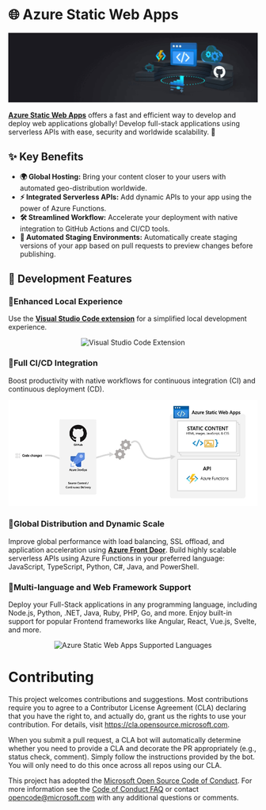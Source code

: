 # 🌐 Azure Static Web Apps

<p align="center">
  <img src="sources/images/appservicestatic.jpg" alt="Azure Static Web Apps" />
</p>

**[Azure Static Web Apps](https://learn.microsoft.com/azure/static-web-apps/?WT.mc_id=javascript-150001-gllemos)** offers a fast and efficient way to develop and deploy web applications globally! Develop full-stack applications using serverless APIs with ease, security and worldwide scalability. 🚀

## ✨ Key Benefits

- **🌍 Global Hosting:** Bring your content closer to your users with automated geo-distribution worldwide.
- **⚡ Integrated Serverless APIs:** Add dynamic APIs to your app using the power of Azure Functions.
- **🛠️ Streamlined Workflow:** Accelerate your deployment with native integration to GitHub Actions and CI/CD tools.
- **🧪 Automated Staging Environments:** Automatically create staging versions of your app based on pull requests to preview changes before publishing.

## 🚀 Development Features

### 🔹Enhanced Local Experience

Use the **[Visual Studio Code extension](https://marketplace.visualstudio.com/items?itemName=ms-azuretools.vscode-azurestaticwebapps&WT.mc_id=javascript-150001-gllemos)** for a simplified local development experience.

<p align="center">
  <img src="sources/images/debugging.gif" alt="Visual Studio Code Extension" />
</p>

### 🔹Full CI/CD Integration

Boost productivity with native workflows for continuous integration (CI) and continuous deployment (CD).

<p align="center">
  <img src="sources/images/global-dynamic.jpg" alt="Azure Static Web Apps Diagram" />
</p>

### 🔹Global Distribution and Dynamic Scale

Improve global performance with load balancing, SSL offload, and application acceleration using **[Azure Front Door](https://azure.microsoft.com/products/frontdoor?WT.mc_id=javascript-150001-gllemos)**. Build highly scalable serverless APIs using Azure Functions in your preferred language: JavaScript, TypeScript, Python, C#, Java, and PowerShell.

### 🔹Multi-language and Web Framework Support

Deploy your Full-Stack applications in any programming language, including Node.js, Python, .NET, Java, Ruby, PHP, Go, and more. Enjoy built-in support for popular Frontend frameworks like Angular, React, Vue.js, Svelte, and more.

<p align="center">
  <img src="sources/images/any-language-framework.gif" alt="Azure Static Web Apps Supported Languages" />
</p>

# Contributing

This project welcomes contributions and suggestions.  Most contributions require you to agree to a
Contributor License Agreement (CLA) declaring that you have the right to, and actually do, grant us
the rights to use your contribution. For details, visit https://cla.opensource.microsoft.com.

When you submit a pull request, a CLA bot will automatically determine whether you need to provide
a CLA and decorate the PR appropriately (e.g., status check, comment). Simply follow the instructions
provided by the bot. You will only need to do this once across all repos using our CLA.

This project has adopted the [Microsoft Open Source Code of Conduct](https://opensource.microsoft.com/codeofconduct/).
For more information see the [Code of Conduct FAQ](https://opensource.microsoft.com/codeofconduct/faq/) or
contact [opencode@microsoft.com](mailto:opencode@microsoft.com) with any additional questions or comments.
